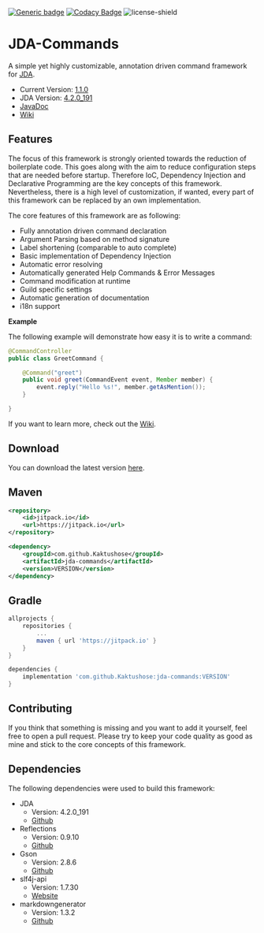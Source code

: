 [![Generic badge](https://img.shields.io/badge/Download-1.1.0-green.svg)](https://github.com/Kaktushose/jda-commands/releases/tag/v.1.1.0)
[![Codacy Badge](https://app.codacy.com/project/badge/Grade/f2b4367f6d0f42d89b7e51331f3ce299)](https://www.codacy.com/manual/Kaktushose/jda-commands?utm_source=github.com&amp;utm_medium=referral&amp;utm_content=Kaktushose/jda-commands&amp;utm_campaign=Badge_Grade)
![license-shield](https://img.shields.io/badge/License-Apache%202.0-lightgrey.svg)

# JDA-Commands

A simple yet highly customizable, annotation driven command framework for [JDA](https://github.com/DV8FromTheWorld/JDA). 

- Current Version: [1.1.0](https://github.com/Kaktushose/jda-commands/releases/tag/v.1.1.0)
- JDA Version: [4.2.0_191](https://bintray.com/dv8fromtheworld/maven/JDA/4.2.0_191)
- [JavaDoc](https://kaktushose.github.io/jda-commands/index.html)
- [Wiki](https://github.com/Kaktushose/jda-commands/wiki)


## Features

The focus of this framework is strongly oriented towards the reduction of boilerplate code. This goes along with the aim to reduce configuration steps that are needed before startup. Therefore IoC, Dependency Injection and Declarative Programming are the key concepts of this framework. Nevertheless, there is a high level of customization, if wanted, every part of this framework can be replaced by an own implementation.  

The core features of this framework are as following:

- Fully annotation driven command declaration 
- Argument Parsing based on method signature
- Label shortening (comparable to auto complete)
- Basic implementation of Dependency Injection
- Automatic error resolving  
- Automatically generated Help Commands & Error Messages
- Command modification at runtime
- Guild specific settings
- Automatic generation of documentation 
- i18n support 

**Example**

The following example will demonstrate how easy it is to write a command:

```java
@CommandController
public class GreetCommand {

    @Command("greet")
    public void greet(CommandEvent event, Member member) {
        event.reply("Hello %s!", member.getAsMention());
    }

}
```

If you want to learn more, check out the [Wiki](https://github.com/Kaktushose/jda-commands/wiki).

## Download

You can download the latest version [here](https://github.com/Kaktushose/jda-commands/releases/tag/v.1.1.0).

## Maven

```xml
<repository>
    <id>jitpack.io</id>
    <url>https://jitpack.io</url>
</repository>
```
```xml
<dependency>
    <groupId>com.github.Kaktushose</groupId>
    <artifactId>jda-commands</artifactId>
    <version>VERSION</version>
</dependency>
```

## Gradle
```groovy
allprojects {
    repositories {
        ...
        maven { url 'https://jitpack.io' }
    }
}
```
```groovy
dependencies {
    implementation 'com.github.Kaktushose:jda-commands:VERSION'
}
```

## Contributing

If you think that something is missing and you want to add it yourself, feel free to open a pull request. Please try to keep your code quality as good as mine and stick to the core concepts of this framework.

## Dependencies

The following dependencies were used to build this framework:

* JDA
    * Version: 4.2.0_191
    * [Github](https://github.com/DV8FromTheWorld/JDA)
* Reflections
    * Version: 0.9.10
    * [Github](https://github.com/ronmamo/reflections)
* Gson
    * Version: 2.8.6
    * [Github](https://github.com/google/gson)
* slf4j-api
    * Version: 1.7.30
    * [Website](http://www.slf4j.org/)
* markdowngenerator
    * Version: 1.3.2
    * [Github](https://github.com/Steppschuh/Java-Markdown-Generator)

 

